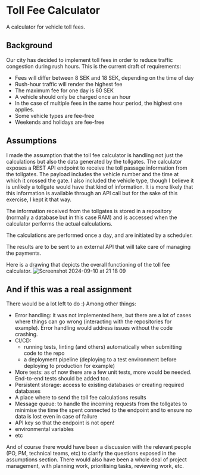 # Toll Fee Calculator

A calculator for vehicle toll fees.

## Background

Our city has decided to implement toll fees in order to reduce traffic congestion during rush hours. This is the current draft of requirements:

- Fees will differ between 8 SEK and 18 SEK, depending on the time of day
- Rush-hour traffic will render the highest fee
- The maximum fee for one day is 60 SEK
- A vehicle should only be charged once an hour
- In the case of multiple fees in the same hour period, the highest one applies.
- Some vehicle types are fee-free
- Weekends and holidays are fee-free


## Assumptions

I made the assumption that the toll fee calculator is handling not just the calculations but also the data generated by the tollgates.
The calculator exposes a REST API endpoint to receive the toll passage information from the tollgates.
The payload includes the vehicle number and the time at which it crossed the gate. 
I also included the vehicle type, though I believe it is unlikely a tollgate would have that kind of information. It is more likely that this information is available through an API call but for the sake of this exercise, I kept it that way.

The information received from the tollgates is stored in a repository (normally a database but in this case RAM) and is accessed when the calculator performs the actual calculations.

The calculations are performed once a day, and are initiated by a scheduler.

The results are to be sent to an external API that will take care of managing the payments.

Here is a drawing that depicts the overall functioning of the toll fee calculator.
![Screenshot 2024-09-10 at 21 18 09](https://github.com/user-attachments/assets/7515b5c1-9f1a-4230-91f3-ffbd76f32dd5)


## And if this was a real assignment

There would be a lot left to do :)
Among other things:
- Error handling: it was not implemented here, but there are a lot of cases where things can go wrong (interacting with the repositories for example). Error handling would address issues without the code crashing.
- CI/CD: 
  - running tests, linting (and others) automatically when submitting code to the repo
  - a deployment pipeline (deploying to a test environment before deploying to production for example)
- More tests: as of now there are a few unit tests, more would be needed. End-to-end tests should be added too.
- Persistent storage: access to existing databases or creating required databases
- A place where to send the toll fee calculations results
- Message queue: to handle the incoming requests from the tollgates to minimise the time the spent connected to the endpoint and to ensure no data is lost even in case of failure
- API key so that the endpoint is not open!
- environmental variables
- etc

And of course there would have been a discussion with the relevant people (PO, PM, technical teams, etc) to clarify the questions exposed in the assumptions section.
There would also have been a whole deal of project management, with planning work, prioritising tasks, reviewing work, etc.

